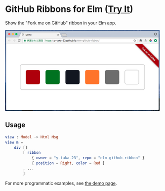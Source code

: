 GitHub Ribbons for Elm ([Try It](https://y-taka-23.github.io/elm-github-ribbon/))
=================================================================================

Show the "Fork me on GitHub" ribbon in your Elm app.

![GitHub ribbons](screenshot.png "GItHub ribbons")

Usage
-----

```elm
view : Model -> Html Msg
view m =
    div []
        [ ribbon
            { owner = "y-taka-23", repo = "elm-github-ribbon" }
            { position = Right, color = Red }
        , ...
        ]
```

For more programmatic examples, see [the demo page](https://y-taka-23.github.io/elm-github-ribbon/).
